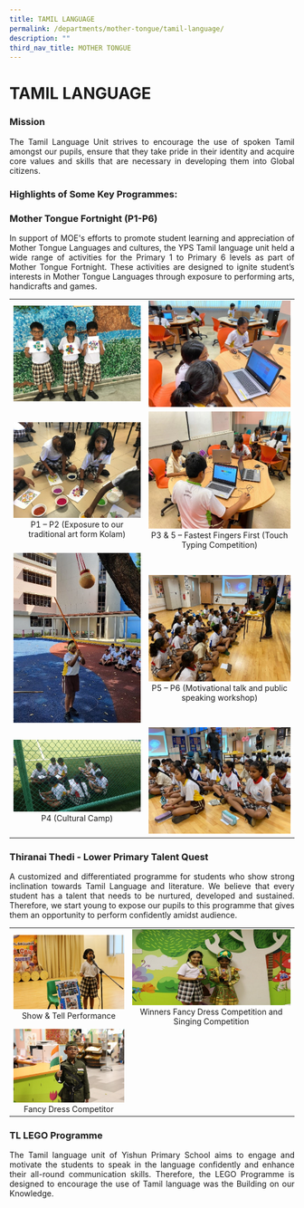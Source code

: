 ```yaml
---
title: TAMIL LANGUAGE
permalink: /departments/mother-tongue/tamil-language/
description: ""
third_nav_title: MOTHER TONGUE
---
```

# TAMIL LANGUAGE

### Mission 

<p style="text-align: justify;">The Tamil Language Unit strives to encourage the use of spoken Tamil amongst our pupils, ensure that they take pride in their identity and acquire core values and skills that are necessary in developing them into Global citizens.  </p>

### Highlights of Some Key Programmes:


### Mother Tongue Fortnight (P1-P6)

<p style="text-align: justify;">In support of MOE's efforts to promote student learning and appreciation of Mother Tongue Languages and cultures, the YPS Tamil language unit held a wide range of activities for the Primary 1 to Primary 6 levels as part of Mother Tongue Fortnight. These activities are designed to ignite student’s interests in Mother Tongue Languages through exposure to performing arts, handicrafts and games.</p>

|   |   |
|:-:|:-:|
|   ![](/images/Departments/MOTHER%20TONGUE/TAMIL%20LANGUAGE/TL_MTF_1.jpg)  |  ![](/images/Departments/MOTHER%20TONGUE/TAMIL%20LANGUAGE/TL_MTF_2.jpg)   |
|   ![](/images/Departments/MOTHER%20TONGUE/TAMIL%20LANGUAGE/TL_MTF_3.jpg)   P1 – P2 (Exposure to our traditional art form Kolam)  |  ![](/images/Departments/MOTHER%20TONGUE/TAMIL%20LANGUAGE/TL_MTF_4.jpg)   P3 & 5 – Fastest Fingers First (Touch Typing Competition)    |
|   ![](/images/Departments/MOTHER%20TONGUE/TAMIL%20LANGUAGE/TL_MTF_5.jpg)    |   ![](/images/Departments/MOTHER%20TONGUE/TAMIL%20LANGUAGE/TL_MTF_6.jpg)   P5 – P6 (Motivational talk and public speaking workshop)  |
|   ![](/images/Departments/MOTHER%20TONGUE/TAMIL%20LANGUAGE/TL_MTF_7.jpg)   P4 (Cultural Camp) |    ![](/images/Departments/MOTHER%20TONGUE/TAMIL%20LANGUAGE/TL_MTF_8.jpg)   |

### Thiranai Thedi - Lower Primary Talent Quest  

<p style="text-align: justify;">A customized and differentiated programme for students who show strong inclination towards Tamil Language and literature. We believe that every student has a talent that needs to be nurtured, developed and sustained. Therefore, we start young to expose our pupils to this programme that gives them an opportunity to perform confidently amidst audience.</p>

|   |   |
|:-:|:-:|
|  ![](/images/Departments/MOTHER%20TONGUE/TAMIL%20LANGUAGE/TL_Talent_Quest_1.jpg)  Show & Tell Performance |  ![](/images/Departments/MOTHER%20TONGUE/TAMIL%20LANGUAGE/TL_Talent_Quest_2.jpg)    Winners Fancy Dress Competition and Singing Competition  |
|  ![](/images/Departments/MOTHER%20TONGUE/TAMIL%20LANGUAGE/TL_Talent_Quest_3.jpg)   Fancy Dress Competitor  |   |

### TL LEGO Programme  

<p style="text-align: justify;">The Tamil language unit of Yishun Primary School aims to engage and motivate the students to speak in the language confidently and enhance their all-round communication skills. Therefore, the LEGO Programme is designed to encourage the use of Tamil language was the Building on our Knowledge.</p>
